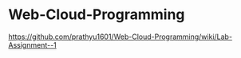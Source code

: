 # Web-Cloud-Programming
https://github.com/prathyu1601/Web-Cloud-Programming/wiki/Lab-Assignment--1
